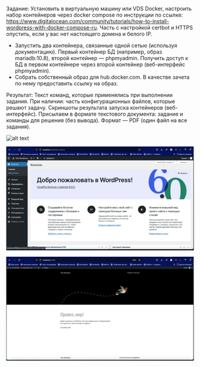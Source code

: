 Задание:
Установить в виртуальную машину или VDS Docker, настроить набор контейнеров через docker compose по инструкции по ссылке: https://www.digitalocean.com/community/tutorials/how-to-install-wordpress-with-docker-compose-ru. Часть с настройкой certbot и HTTPS опустить, если у вас нет настоящего домена и белого IP.
* Запустить два контейнера, связанные одной сетью (используя документацию). Первый контейнер БД (например, образ mariadb:10.8), второй контейнер — phpmyadmin. Получить доступ к БД в первом контейнере через второй контейнер (веб-интерфейс phpmyadmin).
* Собрать собственный образ для hub.docker.com. В качестве зачета по нему предоставить ссылку на образ.

Результат:
Текст команд, которые применялись при выполнении задания. При наличии: часть конфигурационных файлов, которые решают задачу. Скриншоты результата запуска контейнеров (веб-интерфейс). Присылаем в формате текстового документа: задание и команды для решения (без вывода). Формат — PDF (один файл на все задания).

![alt text](https://github.com/[username]/[reponame]/blob/[branch]/image.jpg?raw=true)

![alt text](https://github.com/karina-09/linux_HW8/blob/main/Screenshot_1.png)



![alt text](https://github.com/karina-09/linux_HW8/blob/main/Screenshot_2.png)
